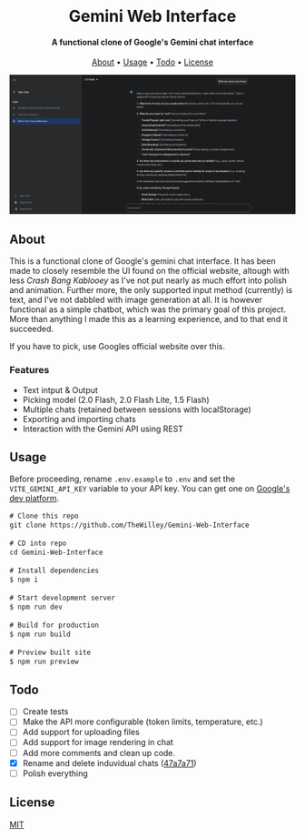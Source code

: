 <h1 align="center">
  <br>
  <br>
  Gemini Web Interface
  <br>
</h1>

<h4 align="center">A functional clone of Google's Gemini chat interface
<br>

</h4>

<p align="center">
  <a href="#about">About</a> •
  <a href="#usage">Usage</a> •
  <a href="#todo">Todo</a> •
  <a href="#license">License</a>
</p>
  <img src=screenshot.png>

## About

This is a functional clone of Google's gemini chat interface. It has been made to closely resemble the UI found on the official website, altough with less _Crash Bang Kablooey_ as I've not put nearly as much effort into polish and animation. Further more, the only supported input method (currently) is text, and I've not dabbled with image generation at all. It is however functional as a simple chatbot, which was the primary goal of this project. More than anything I made this as a learning experience, and to that end it succeeded.

If you have to pick, use Googles official website over this.

### Features

- Text intput & Output
- Picking model (2.0 Flash, 2.0 Flash Lite, 1.5 Flash)
- Multiple chats (retained between sessions with localStorage)
- Exporting and importing chats
- Interaction with the Gemini API using REST

## Usage

Before proceeding, rename `.env.example` to `.env` and set the `VITE_GEMINI_API_KEY` variable to your API key. You can get one on [Google's dev platform](https://ai.google.dev/gemini-api/docs/api-key).

```
# Clone this repo
git clone https://github.com/TheWilley/Gemini-Web-Interface

# CD into repo
cd Gemini-Web-Interface

# Install dependencies
$ npm i

# Start development server
$ npm run dev

# Build for production
$ npm run build

# Preview built site
$ npm run preview
```

## Todo

- [ ] Create tests
- [ ] Make the API more configurable (token limits, temperature, etc.)
- [ ] Add support for uploading files
- [ ] Add support for image rendering in chat
- [ ] Add more comments and clean up code.
- [x] Rename and delete induvidual chats ([47a7a71](https://github.com/TheWilley/Gemini-Web-Interface/commit/47a7a712e32153193cda0b7f6192146c9b717c6c))
- [ ] Polish everything

## License

[MIT](./LICENSE)
